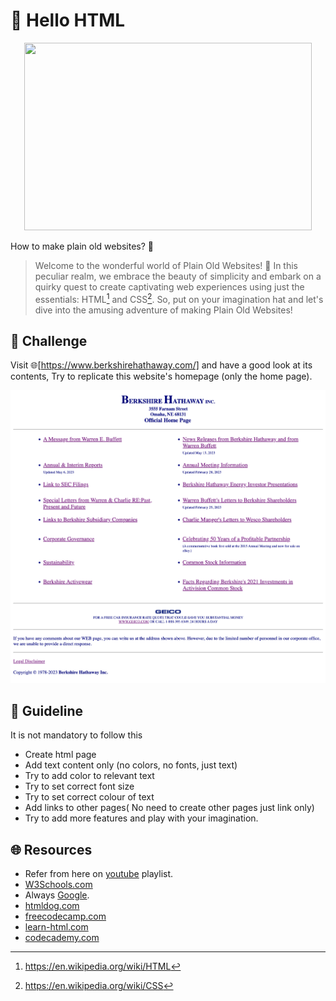 
# **:star2: Hello HTML**

<p align="center">
    <img width="460" height="300" src="https://media4.giphy.com/media/SpopD7IQN2gK3qN4jS/giphy.gif?cid=ecf05e47fl0vvy8pig5lovghjvd4ervukfxd5o4q8zig9b1q&ep=v1_gifs_search&rid=giphy.gif&ct=g">
</p>

How to make plain old websites? 🤔

 > Welcome to the wonderful world of Plain Old Websites! 🎉 In this peculiar realm, we embrace the beauty of simplicity and embark on a quirky quest to create captivating web experiences using just the essentials: HTML[^1] and CSS[^2]. So, put on your imagination hat and let's dive into the amusing adventure of making Plain Old Websites!

## **:pushpin: Challenge**  
Visit 🌐[https://www.berkshirehathaway.com/] and have a good look at its contents, Try to replicate this website's homepage (only the home page). 
 
 ![berkshirehathaway]

## **📑 Guideline**
It is not mandatory to follow this

- Create html page
- Add text content only (no colors, no fonts, just text)
- Try to add color to relevant text
- Try to set correct font size
- Try to set correct colour of text
- Add links to other pages( No need to create other pages just link only)
- Try to add more features and play with your imagination.

## **🌐 Resources**
 - Refer from here on [youtube] playlist.
 - [W3Schools.com]
 - Always [Google].
 - [htmldog.com]
 - [freecodecamp.com]
 - [learn-html.com]
 - [codecademy.com]


<!-- links -->
[https://www.berkshirehathaway.com/]: https://www.berkshirehathaway.com/
[berkshirehathaway]:../screenshots/task1.png
[youtube]:https://www.youtube.com/playlist?list=PLCbGKRm9hVCwBDqTdSQkFB_HbhFxqioev
[W3Schools.com]:https://www.w3schools.com/html/
[Google]:https://https://www.google.com/
[htmldog.com]:https://www.htmldog.com/
[freecodecamp.com]:https://www.freecodecamp.org/news/the-html-handbook/
[learn-html.com]:https://www.learn-html.org/
[codecademy.com]:https://www.codecademy.com/learn/learn-html

<!-- Referance -->
[^1]:https://en.wikipedia.org/wiki/HTML
[^2]:https://en.wikipedia.org/wiki/CSS